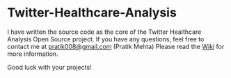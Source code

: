 # Twitter-Healthcare-Analysis

I have written the source code as the core of the Twitter Healthcare Analysis Open Source project. If you have any questions, feel free to contact me at pratik008@gmail.com (Pratik Mehta) Please read the [Wiki](https://github.com/wywfalcon/Twitter-Healthcare-Analysis/wiki) for more information.

Good luck with your projects!
